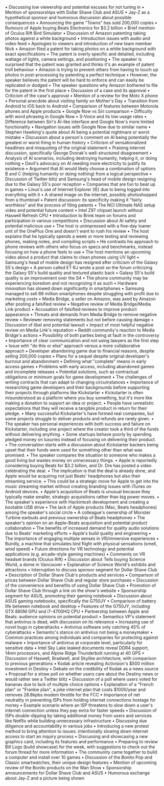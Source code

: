 • Discussing low viewership and potential excuses for not tuning in
• Mention of sponsorships with Dollar Shave Club and ASUS
• Jay-Z as a hypothetical sponsor and humorous discussion about possible consequences
• Announcing the game "Towns" has sold 200,000 copies
• Rumours of Apple buying Beats Electronics for $3.2 billion
• Brief mention of Oculus Rift Bird Simulator
• Discussion of Amazon patenting taking photos against a white background
• Introduction issues with audio and video feed
• Apologies to viewers and introduction of new team member Nick
• Amazon filed a patent for taking photos on a white background with exact specifications
• The patent is overly specific and detailed, including wattage of lights, camera settings, and positioning
• The speaker is surprised that the patent was granted and thinks it's an example of patent troll behaviour
• Amazon is trying to prevent others from having to touch up photos in post-processing by patenting a perfect technique
• However, the speaker believes the patent will be hard to enforce and can easily be replicated or dodged
• The speaker questions why Amazon bothered to file for the patent in the first place
• Discussion of a case and its approval
• Criticism of the case's approval
• Mention of a review for the Moto X phone
• Personal anecdote about visiting family on Mother's Day
• Transition from Android to iOS back to Android
• Comparison of features between Motorola phones and Apple products
• Google Now vs Siri comparison
• Difficulty with word phrasing in Google Now
• S-Voice and its low usage rates
• Difference between Siri's AI-like interface and Google Now's more limited functionality
• Navigation issues with Google Now due to similar name
• Stephen Hawking's quote about AI being a potential nightmare or worst mistake
• Discussion about a person's comment on AI being potentially the greatest or worst thing in human history
• Criticism of sensationalized headlines and misquoting of the original statement
• Praising internet discussion, specifically George Dvorak's well-structured disagreement
• Analysis of AI scenarios, including destroying humanity, helping it, or doing nothing
• Devil's advocacy on AI needing more electricity to justify its existence
• Argument that AI would likely choose a combination of options B and C (helping humanity or doing nothing) from a logical perspective
• Discussion of Twitter blitz and Samsung's head of mobile design resigning due to the Galaxy S5's poor reception
• Companies that are fun to beat up in games
• Linus's use of Internet Explorer (IE) due to being logged into everything with it
• A shared image on the internet, possibly photoshopped from a thumbnail
• Patent discussion: its specificity making it "fairly worthless" and the process of filing patents
• The NCI Ultimate NAS setup video and potential future content
• Intel Z97 chipset launch without Haswell Refresh CPU
• Introduction to Brink team on forums and participation in various competitions
• Discussion about AI safety and potential malicious use
• The host is unimpressed with a five-day loaner unit of the OnePlus One and doesn't want to rush his review
• The host explains that he typically spends a week or more testing and reviewing phones, making notes, and compiling scripts
• He contrasts his approach to phone reviews with others who focus on specs and benchmarks, instead focusing on how a phone feels to use
• The host mentions an upcoming video about a product that claims to clean phones using UV light
• Samsung's head of mobile design has resigned after criticism of the Galaxy S5's design
• A person called ET RJ wrote a post on the forum criticizing the Galaxy S5's build quality and textured plastic back
• Galaxy S5's build quality is an improvement over the S4
• The phone community may be experiencing boredom and not recognizing it as such
• Hardware innovation has slowed down significantly in smartphones
• Samsung managed to sell 86 million smartphones despite struggling with profit due to marketing costs
• Media Bridge, a seller on Amazon, was axed by Amazon after posting a falsified review
• Negative review of Media Bridge/Media Link product
• Accusation of falsified reviews to improve product appearance
• Threats and demands from Media Bridge to remove negative review
• Reviewer removing statements but not before causing damage
• Discussion of libel and potential lawsuit
• Impact of most helpful negative review on Media Link's reputation
• Reddit community's reaction to Media Bridge's actions
• Possibility of both parties being at fault in the controversy
• Importance of clear communication and not using lawyers as the first step
• Issue with "do this or else" approach versus a more collaborative approach
• Developer abandoning game due to financial reasons, despite selling 200,000 copies
• Plans for a sequel despite original developer's burnout and abandonment
• Defining what "complete" means in early access games
• Problems with early access, including abandoned games and incomplete releases
• Potential solutions, such as contractual obligations or minimum goals for game development
• The challenges of writing contracts that can adapt to changing circumstances
• Importance of researching game developers and their backgrounds before supporting their projects through platforms like Kickstarter
• Kickstarter is often misunderstood as a platform where you buy something, but it's more like making a donation to support an idea or project.
• People have unrealistic expectations that they will receive a tangible product in return for their pledge.
• Many successful Kickstarter's have formed real companies, but some projects struggle to deliver products and refunds are rarely given.
• The speaker has personal experiences with both success and failure on Kickstarter, including one project where the creator took a third of the funds without delivering anything.
• Some startups behave poorly by spending pledged money on luxuries instead of focusing on delivering their product.
• The conversation starts with a discussion about Kickstarter backers being upset that their funds were used for something other than what was promised.
• The speaker compares the situation to someone who makes a good living but wastes money on unnecessary things.
• Apple is reportedly considering buying Beats for $3.2 billion, and Dr. Dre has posted a video celebrating the deal.
• The implication is that the deal is already done, and Apple would be acquiring not just Beats' headphones but also their streaming service.
• This could be a strategic move for Apple to get into the music streaming market without creating branding issues with iTunes on Android devices.
• Apple's acquisition of Beats is unusual because they typically make smaller, strategic acquisitions rather than big power moves.
• The speaker's experience with Hackintosh development and creating a bootable USB drive
• The lack of Apple products (Mac, Beats headphones) among the speaker's social circle
• A colleague's ownership of Monster Turbine earbuds and previous ownership of Beats headphones
• The speaker's opinion on an Apple-Beats acquisition and potential product collaboration
• The benefits of increased demand for quality audio solutions due to Beats' marketing efforts
• Apple's build quality and engineering
• The importance of engaging multiple senses in VR/immersive experiences
• Buirdly, a machine that simulates bird flight with physical sensations (smell, wind speed)
• Future directions for VR technology and potential applications (e.g. arcade-style gaming machines)
• Comments on VR headset brands (Oculus Rift)
• Discussion about Tells buying Science World, a dome in Vancouver
• Explanation of Science World's exhibits and attractions
• Interruption to discuss sponsor segment for Dollar Shave Club
• Description of Dollar Shave Club's products and services
• Comparison of prices between Dollar Shave Club and regular store purchases
• Discussion of the convenience and benefits of using Dollar Shave Club
• Promotion of Dollar Shave Club through a link on the show's website
• Sponsorship segment for ASUS, promoting their gaming notebook
• Discussion about ASUS gaming notebooks, specifically the G750JY
• Comparison of battery life between notebook and desktop
• Features of the G750JY, including GTX 880M GPU and i7-4700HQ CPU
• Partnership between Apple and Beats: audience opinions on potential product
• Semantics VP's statement that antivirus is dead, with discussion on its relevance
• Increasing use of novel bugs in cyberattacks
• Antivirus software only catching 45% of cyberattacks
• Semantic's stance on antivirus not being a moneymaker
• Common practices among individuals and companies for protecting against malware
• Importance of antivirus at corporate level, particularly for sensitive data
• Intel Sky Lake leaked documents reveal DDR4 support, 14nm processors, and Alpine Ridge Thunderbolt running at 40 GPS
• Discussion of Haswell, Bradwell, and Skylike architecture, with comparison to previous generations
• Kodak article revealing Activision's $500 million investment in Destiny
• Debate on the credibility of Kodak as a news source
• Proposal for a straw poll on whether users care about the Destiny news or would rather see a Twitter blitz
• Discussion of a poll where users voted for bananas due to lack of multiple choice options
• Explanation of a "French plan" or "Frankie plan", a joke internet plan that costs $1000/year and removes 28.8kpbs modem throttle for the FCC
• Importance of net neutrality in preventing ISPs from holding internet connections hostage for money
• Example scenario where an ISP threatens to slow down a user's internet connection unless they pay extra for faster speeds
• Discussion of ISPs double-dipping by taking additional money from users and services like Netflix while building unnecessary infrastructure
• Discussing due diligence and accountability in various jobs
• Introducing a new protest method to bring attention to issues: intentionally slowing down internet access to start an inquiry process
• Discussing and showcasing a new graphics card, including its features and performance
• Preparing to review Bill Logs (build showcase) for the week, with suggestions to check out the forum thread for more information
• The community came together to build a computer and install over 10 games
• Discussion of the Bonito Pop and Classic smartwatches, their unique design features
• Mention of upcoming review of the Bonito products on the Wan Show
• Sponsorship announcements for Dollar Shave Club and ASUS
• Humorous exchange about Jay-Z and a picture being shown